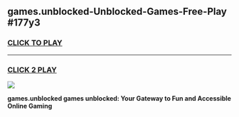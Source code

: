 
## games.unblocked-Unblocked-Games-Free-Play #177y3
<h3>
<a href="https://us.freeplayer.one?title=games.unblocked&ref=9M">CLICK TO PLAY</a></h3>
<hr>

<h3>
<a href="https://us.freeplayer.one?title=games.unblocked&ref=9M">CLICK 2 PLAY</a>
  
</h3>

<a href="https://us.freeplayer.one?title=games.unblocked&ref=9M"><img src="https://clearcache.store/games.png"></a>


**games.unblocked games unblocked: Your Gateway to Fun and Accessible Online Gaming**
